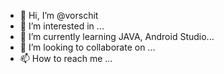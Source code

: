 - 👋 Hi, I’m @vorschit
- 👀 I’m interested in ...
- 🌱 I’m currently learning JAVA, Android Studio...
- 💞️ I’m looking to collaborate on ...
- 📫 How to reach me ...

<!---
vorschit/vorschit is a ✨ special ✨ repository because its `README.md` (this file) appears on your GitHub profile.
You can click the Preview link to take a look at your changes.
--->
